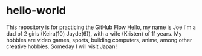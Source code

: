 # hello-world
This repository is for practicing the GitHub Flow
Hello, my name is Joe I'm a dad of 2 girls (Keira(10) Jayde(6)), with a wife (Kristen) of 11 years. My hobbies are video games, sports, building computers, anime, among other creative hobbies. 
Someday I will visit Japan!
